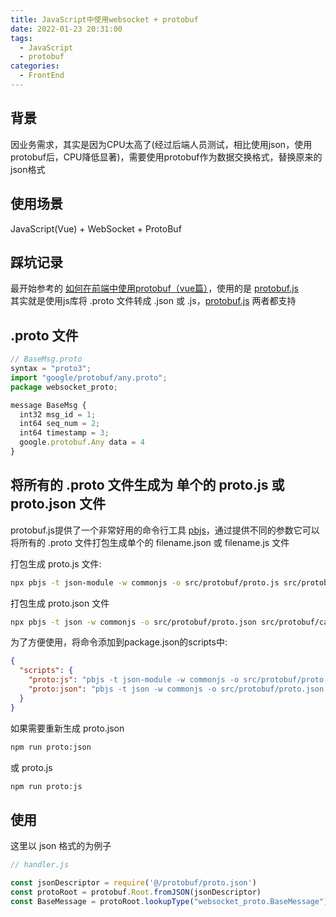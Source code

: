 ```yaml
---
title: JavaScript中使用websocket + protobuf
date: 2022-01-23 20:31:00
tags:
  - JavaScript
  - protobuf
categories:
  - FrontEnd
---
```


## 背景

因业务需求，其实是因为CPU太高了(经过后端人员测试，相比使用json，使用protobuf后，CPU降低显著)，需要使用protobuf作为数据交换格式，替换原来的json格式

## 使用场景

JavaScript(Vue) + WebSocket + ProtoBuf

## 踩坑记录

最开始参考的 [如何在前端中使用protobuf（vue篇）](https://juejin.cn/post/6844903699458818062)，使用的是 [protobuf.js](https://github.com/protobufjs/protobuf.js)  
其实就是使用js库将 .proto 文件转成 .json 或 .js，[protobuf.js](https://github.com/protobufjs/protobuf.js) 两者都支持  

## .proto 文件

```javascript
// BaseMsg.proto
syntax = "proto3";
import "google/protobuf/any.proto";
package websocket_proto;

message BaseMsg {
  int32 msg_id = 1;
  int64 seq_num = 2;
  int64 timestamp = 3;
  google.protobuf.Any data = 4
}
```

## 将所有的 .proto 文件生成为 单个的 proto.js 或 proto.json 文件

protobuf.js提供了一个非常好用的命令行工具 [pbjs](https://protobufjs.github.io/protobuf.js/#pbjs-for-javascript)，通过提供不同的参数它可以将所有的 .proto 文件打包生成单个的 filename.json 或 filename.js 文件

打包生成 proto.js 文件:
```bash
npx pbjs -t json-module -w commonjs -o src/protobuf/proto.js src/protobuf/carry/*.proto
```
打包生成 proto.json 文件
```bash
npx pbjs -t json -w commonjs -o src/protobuf/proto.json src/protobuf/carry/*.proto
```
为了方便使用，将命令添加到package.json的scripts中:

```json
{
  "scripts": {
    "proto:js": "pbjs -t json-module -w commonjs -o src/protobuf/proto.js src/protobuf/carry/*.proto",
    "proto:json": "pbjs -t json -w commonjs -o src/protobuf/proto.json src/protobuf/carry/*.proto",
  } 
}
```
如果需要重新生成 proto.json
```bash
npm run proto:json
```
或 proto.js
```bash
npm run proto:js
```

## 使用

这里以 json 格式的为例子

```javascript
// handler.js

const jsonDescriptor = require('@/protobuf/proto.json')
const protoRoot = protobuf.Root.fromJSON(jsonDescriptor)
const BaseMessage = protoRoot.lookupType("websocket_proto.BaseMessage")
```






